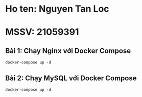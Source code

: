 # Ho ten: Nguyen Tan Loc
# MSSV: 21059391

## Bài 1: Chạy Nginx với Docker Compose
`docker-compose up -d`


## Bài 2: Chạy MySQL với Docker Compose
`docker-compose up -d`
